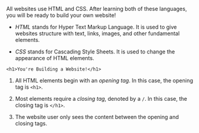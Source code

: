 All websites use HTML and CSS. After learning both of these languages, you will be ready to build your own website!

* _HTML_ stands for Hyper Text Markup Language. It is used to give websites structure with text, links, images, and other fundamental elements.




* _CSS_ stands for Cascading Style Sheets. It is used to change the appearance of HTML elements.




```
<h1>You're Building a Website!</h1>
```

1. All HTML elements begin with an _opening tag_. In this case, the opening tag is `<h1>`.




2. Most elements require a _closing tag_, denoted by a `/`. In this case, the closing tag is `</h1>`.




3. The website user only sees the content between the opening and closing tags.

